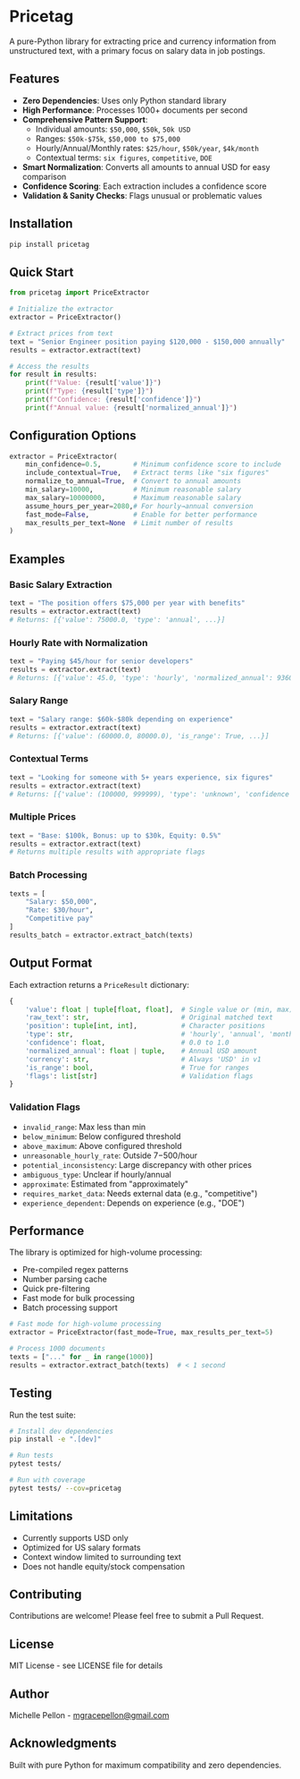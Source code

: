 # Pricetag

A pure-Python library for extracting price and currency information from unstructured text, with a primary focus on salary data in job postings.

## Features

- **Zero Dependencies**: Uses only Python standard library
- **High Performance**: Processes 1000+ documents per second
- **Comprehensive Pattern Support**: 
  - Individual amounts: `$50,000`, `$50k`, `50k USD`
  - Ranges: `$50k-$75k`, `$50,000 to $75,000`
  - Hourly/Annual/Monthly rates: `$25/hour`, `$50k/year`, `$4k/month`
  - Contextual terms: `six figures`, `competitive`, `DOE`
- **Smart Normalization**: Converts all amounts to annual USD for easy comparison
- **Confidence Scoring**: Each extraction includes a confidence score
- **Validation & Sanity Checks**: Flags unusual or problematic values

## Installation

```bash
pip install pricetag
```

## Quick Start

```python
from pricetag import PriceExtractor

# Initialize the extractor
extractor = PriceExtractor()

# Extract prices from text
text = "Senior Engineer position paying $120,000 - $150,000 annually"
results = extractor.extract(text)

# Access the results
for result in results:
    print(f"Value: {result['value']}")
    print(f"Type: {result['type']}")
    print(f"Confidence: {result['confidence']}")
    print(f"Annual value: {result['normalized_annual']}")
```

## Configuration Options

```python
extractor = PriceExtractor(
    min_confidence=0.5,        # Minimum confidence score to include
    include_contextual=True,   # Extract terms like "six figures"
    normalize_to_annual=True,  # Convert to annual amounts
    min_salary=10000,          # Minimum reasonable salary
    max_salary=10000000,       # Maximum reasonable salary
    assume_hours_per_year=2080,# For hourly→annual conversion
    fast_mode=False,           # Enable for better performance
    max_results_per_text=None  # Limit number of results
)
```

## Examples

### Basic Salary Extraction
```python
text = "The position offers $75,000 per year with benefits"
results = extractor.extract(text)
# Returns: [{'value': 75000.0, 'type': 'annual', ...}]
```

### Hourly Rate with Normalization
```python
text = "Paying $45/hour for senior developers"
results = extractor.extract(text)
# Returns: [{'value': 45.0, 'type': 'hourly', 'normalized_annual': 93600.0, ...}]
```

### Salary Range
```python
text = "Salary range: $60k-$80k depending on experience"
results = extractor.extract(text)
# Returns: [{'value': (60000.0, 80000.0), 'is_range': True, ...}]
```

### Contextual Terms
```python
text = "Looking for someone with 5+ years experience, six figures"
results = extractor.extract(text)
# Returns: [{'value': (100000, 999999), 'type': 'unknown', 'confidence': 0.7, ...}]
```

### Multiple Prices
```python
text = "Base: $100k, Bonus: up to $30k, Equity: 0.5%"
results = extractor.extract(text)
# Returns multiple results with appropriate flags
```

### Batch Processing
```python
texts = [
    "Salary: $50,000",
    "Rate: $30/hour", 
    "Competitive pay"
]
results_batch = extractor.extract_batch(texts)
```

## Output Format

Each extraction returns a `PriceResult` dictionary:

```python
{
    'value': float | tuple[float, float],  # Single value or (min, max)
    'raw_text': str,                       # Original matched text
    'position': tuple[int, int],           # Character positions
    'type': str,                           # 'hourly', 'annual', 'monthly', etc.
    'confidence': float,                   # 0.0 to 1.0
    'normalized_annual': float | tuple,    # Annual USD amount
    'currency': str,                       # Always 'USD' in v1
    'is_range': bool,                      # True for ranges
    'flags': list[str]                     # Validation flags
}
```

### Validation Flags

- `invalid_range`: Max less than min
- `below_minimum`: Below configured threshold
- `above_maximum`: Above configured threshold
- `unreasonable_hourly_rate`: Outside $7-$500/hour
- `potential_inconsistency`: Large discrepancy with other prices
- `ambiguous_type`: Unclear if hourly/annual
- `approximate`: Estimated from "approximately"
- `requires_market_data`: Needs external data (e.g., "competitive")
- `experience_dependent`: Depends on experience (e.g., "DOE")

## Performance

The library is optimized for high-volume processing:

- Pre-compiled regex patterns
- Number parsing cache
- Quick pre-filtering
- Fast mode for bulk processing
- Batch processing support

```python
# Fast mode for high-volume processing
extractor = PriceExtractor(fast_mode=True, max_results_per_text=5)

# Process 1000 documents
texts = ["..." for _ in range(1000)]
results = extractor.extract_batch(texts)  # < 1 second
```

## Testing

Run the test suite:

```bash
# Install dev dependencies
pip install -e ".[dev]"

# Run tests
pytest tests/

# Run with coverage
pytest tests/ --cov=pricetag
```

## Limitations

- Currently supports USD only
- Optimized for US salary formats
- Context window limited to surrounding text
- Does not handle equity/stock compensation

## Contributing

Contributions are welcome! Please feel free to submit a Pull Request.

## License

MIT License - see LICENSE file for details

## Author

Michelle Pellon - mgracepellon@gmail.com

## Acknowledgments

Built with pure Python for maximum compatibility and zero dependencies.